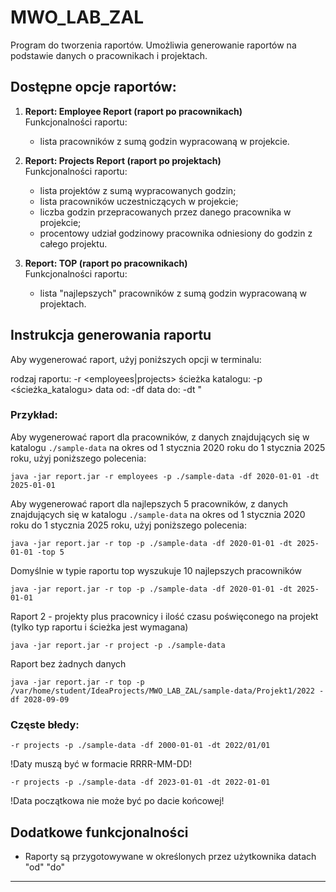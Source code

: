 # MWO_LAB_ZAL

Program do tworzenia raportów. Umożliwia generowanie raportów na podstawie danych o pracownikach i projektach.


## Dostępne opcje raportów:

1. **Report: Employee Report (raport po pracownikach)**  
   Funkcjonalności raportu:
   - lista pracowników z sumą godzin wypracowaną w projekcie.

2. **Report: Projects Report (raport po projektach)**  
   Funkcjonalności raportu:
   - lista projektów z sumą wypracowanych godzin;
   - lista pracowników uczestniczących w projekcie;
   - liczba godzin przepracowanych przez danego pracownika w projekcie;
   - procentowy udział godzinowy pracownika odniesiony do godzin z całego projektu.

3. **Report: TOP (raport po pracownikach)**  
   Funkcjonalności raportu:
   - lista "najlepszych" pracowników z sumą godzin wypracowaną w projektach.



## Instrukcja generowania raportu

Aby wygenerować raport, użyj poniższych opcji w terminalu:


rodzaj raportu: -r <employees|projects> 
ścieżka katalogu: -p <ścieżka_katalogu> 
data od: -df <RRRR-MM-DD> 
data do: -dt <RRRR-MM-DD>"




### Przykład:

Aby wygenerować raport dla pracowników, z danych znajdujących się w katalogu `./sample-data` na okres od 1 stycznia 2020 roku do 1 stycznia 2025 roku, użyj poniższego polecenia:

```
java -jar report.jar -r employees -p ./sample-data -df 2020-01-01 -dt 2025-01-01
```

Aby wygenerować raport dla najlepszych 5 pracowników, z danych znajdujących się w katalogu `./sample-data` na okres od 1 stycznia 2020 roku do 1 stycznia 2025 roku, użyj poniższego polecenia:

```
java -jar report.jar -r top -p ./sample-data -df 2020-01-01 -dt 2025-01-01 -top 5
```

Domyślnie w typie raportu top wyszukuje 10 najlepszych pracowników
```
java -jar report.jar -r top -p ./sample-data -df 2020-01-01 -dt 2025-01-01 
```


Raport 2 - projekty plus pracownicy i ilość czasu poświęconego na projekt (tylko typ raportu i ścieżka jest wymagana)
```
java -jar report.jar -r project -p ./sample-data
```

Raport bez żadnych danych
```
java -jar report.jar -r top -p /var/home/student/IdeaProjects/MWO_LAB_ZAL/sample-data/Projekt1/2022 -df 2028-09-09 
```

### Częste błedy:

```
-r projects -p ./sample-data -df 2000-01-01 -dt 2022/01/01
```
!Daty muszą być w formacie RRRR-MM-DD!

```
-r projects -p ./sample-data -df 2023-01-01 -dt 2022-01-01
```

!Data początkowa nie może być po dacie końcowej!



## Dodatkowe funkcjonalności
- Raporty są przygotowywane w określonych przez użytkownika datach "od" "do"
___________________________




